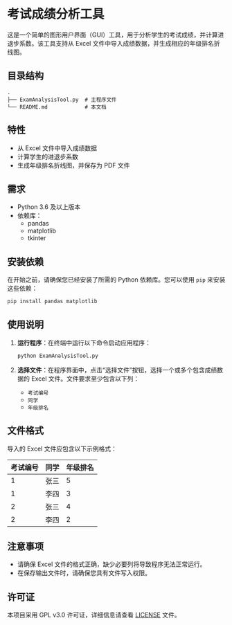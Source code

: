 # 考试成绩分析工具

这是一个简单的图形用户界面（GUI）工具，用于分析学生的考试成绩，并计算进退步系数。该工具支持从 Excel 文件中导入成绩数据，并生成相应的年级排名折线图。

## 目录结构

```
.
├── ExamAnalysisTool.py  # 主程序文件
└── README.md            # 本文档
```

## 特性

- 从 Excel 文件中导入成绩数据
- 计算学生的进退步系数
- 生成年级排名折线图，并保存为 PDF 文件

## 需求

- Python 3.6 及以上版本
- 依赖库：
  - pandas
  - matplotlib
  - tkinter

## 安装依赖

在开始之前，请确保您已经安装了所需的 Python 依赖库。您可以使用 `pip` 来安装这些依赖：

```bash
pip install pandas matplotlib
```

## 使用说明

1. **运行程序**：在终端中运行以下命令启动应用程序：

   ```bash
   python ExamAnalysisTool.py
   ```

2. **选择文件**：在程序界面中，点击“选择文件”按钮，选择一个或多个包含成绩数据的 Excel 文件。文件要求至少包含以下列：
   - `考试编号`
   - `同学`
   - `年级排名`

## 文件格式

导入的 Excel 文件应包含以下示例格式：

| 考试编号 | 同学   | 年级排名 |
|----------|--------|----------|
| 1        | 张三  | 5        |
| 1        | 李四  | 3        |
| 2        | 张三  | 4        |
| 2        | 李四  | 2        |

## 注意事项

- 请确保 Excel 文件的格式正确，缺少必要列将导致程序无法正常运行。
- 在保存输出文件时，请确保您具有文件写入权限。

## 许可证

本项目采用 GPL v3.0 许可证，详细信息请查看 [LICENSE](LICENSE) 文件。
